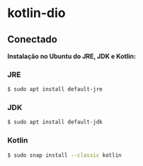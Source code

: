 # kotlin-dio
## Conectado

**Instalação no Ubuntu do JRE, JDK e Kotlin:**
### JRE
```sh 
$ sudo apt install default-jre
```
### JDK
```sh 
$ sudo apt install default-jdk
```
### Kotlin
```sh 
$ sudo snap install --classic kotlin
```